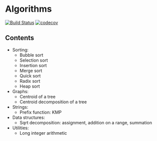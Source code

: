 # Algorithms
[![Build Status](https://travis-ci.org/CUBERLEON/algs.svg?branch=master)](https://travis-ci.org/CUBERLEON/algs)
[![codecov](https://codecov.io/gh/CUBERLEON/algs/branch/master/graph/badge.svg)](https://codecov.io/gh/CUBERLEON/algs)

## Contents
- Sorting:
    - Bubble sort
    - Selection sort
    - Insertion sort
    - Merge sort
    - Quick sort
    - Radix sort
    - Heap sort
- Graphs:
    - Centroid of a tree
    - Centroid decomposition of a tree
- Strings:
    - Prefix function: KMP
- Data structures:
    - Sqrt decomposition: assignment, addition on a range, summation
- Utilities:
    - Long integer arithmetic
